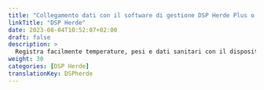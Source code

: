 ```yaml
---
title: "Collegamento dati con il software di gestione DSP Herde Plus o Beef"
linkTitle: "DSP Herde"
date: 2023-08-04T10:52:07+02:00
draft: false
description: >
  Registra facilmente temperature, pesi e dati sanitari con il dispositivo VitalControl e importa i dati registrati nel software *Herde*.
weight: 30
categories: [DSP Herde]
translationKey: DSPherde
---
```

